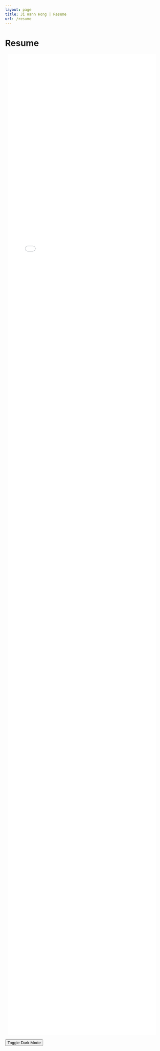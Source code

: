 ```yaml
---
layout: page
title: Ji Hann Hong | Resume
url: /resume
---
```


# Resume

<style>
  /* Container for the PDF viewer */
  .pdf-container {
    width: 100%;
    padding: 0 10px; /* Small padding for mobile */
    box-sizing: border-box;
  }

  /* PDF viewer iframe styling */
  .pdf-viewer {
    width: 100%;
    height: 80vh; /* 80% of the viewport height */
    border: none;
  }

  /* Additional styling for smaller screens */
  @media (max-width: 768px) {
    .pdf-container {
      padding: 0 5px;
    }
    .pdf-viewer {
      height: 70vh; /* Smaller height on mobile for better scrolling */
    }
  }
      
  #pdf-canvas.dark-mode {
    filter: invert(1) hue-rotate(180deg);
  }
</style>

<div class="pdf-container">
  <iframe src="/Ji_hann_Hong_Resume_Redacted_2024.pdf" class="pdf-viewer"></iframe>
</div>

<canvas id="pdf-canvas"></canvas>
<button onclick="toggleDarkMode()">Toggle Dark Mode</button>

<script src="https://cdnjs.cloudflare.com/ajax/libs/pdf.js/2.10.377/pdf.min.js"></script>
<script>
    var pdfUrl = '/Ji_hann_Hong_Resume_Redacted_2024.pdf';

    // Load and render PDF with PDF.js
    pdfjsLib.getDocument(pdfUrl).promise.then((pdf) => {
        pdf.getPage(1).then((page) => {
            var scale = 1.5;
            var viewport = page.getViewport({ scale: scale });
            var canvas = document.getElementById('pdf-canvas');
            var context = canvas.getContext('2d');

            canvas.height = viewport.height;
            canvas.width = viewport.width;

            page.render({
                canvasContext: context,
                viewport: viewport
            });
        });
    });

    // Dark Mode Toggle
    function toggleDarkMode() {
        document.getElementById('pdf-canvas').classList.toggle('dark-mode');
    }
</script>
